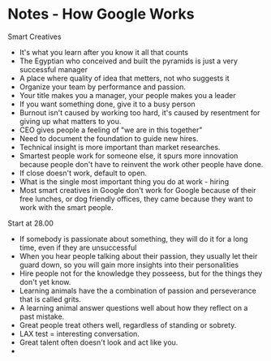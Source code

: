 # Notes - How Google Works
Smart Creatives </br>
* It's what you learn after you know it all that counts </br>
* The Egyptian who conceived and built the pyramids is just a very successful manager </br>
* A place where quality of idea that metters, not who suggests it </br>
* Organize your team by performance and passion.
* Your title makes you a manager, your people makes you a leader
* If you want something done, give it to a busy person
* Burnout isn't caused by working too hard, it's caused by resentment for giving up what matters to you.
* CEO gives people a feeling of "we are in this together"
* Need to document the foundation to guide new hires.
* Technical insight is more important than market researches.
* Smartest people work for someone else, it spurs more innovation because people don't have to reinvent the work other people have done.
* If close doesn't work, default to open.
* What is the single most important thing you do at work - hiring
* Most smart creatives in Google don't work for Google because of their free lunches, or dog friendly offices, they came because they want to work with the smart people.

Start at 28.00 
* If somebody is passionate about something, they will do it for a long time, even if they are unsuccessful 
* When you hear people talking about their passion, they usually let their guard down, so you will gain more insights into their personalities
* Hire people not for the knowledge they posseess, but for the things they don't yet know.
* Learning animals have the a combination of passion and perseverance that is called grits.
* A learning animal answer questions well about how they reflect on a past mistake.
* Great people treat others well, regardless of standing or sobrety.
* LAX test = interesting conversation.
* Great talent often doesn't look and act like you.
* 

